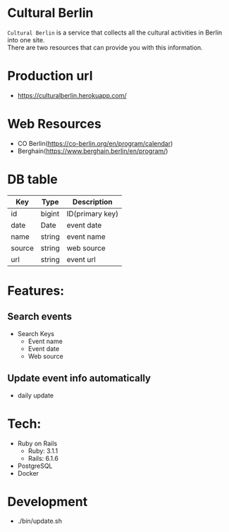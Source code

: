 # Cultural Berlin

`Cultural Berlin` is a service that collects all the cultural activities in Berlin into one site.  
There are two resources that can provide you with this information.

# Production url
- https://culturalberlin.herokuapp.com/

# Web Resources
- CO Berlin(https://co-berlin.org/en/program/calendar)
- Berghain(https://www.berghain.berlin/en/program/)

# DB table
|  Key  |  Type  |  Description  |
| ---- | ---- | ---- |
|  id  |  bigint  | ID(primary key) |
|  date  |  Date  | event date |
|  name  |  string  | event name |
|  source  |  string  | web source |
|  url  |  string  | event url |

# Features:

## Search events
- Search Keys
  - Event name
  - Event date
  - Web source

## Update event info automatically
- daily update

# Tech:
- Ruby on Rails
  - Ruby: 3.1.1
  - Rails: 6.1.6
- PostgreSQL
- Docker

# Development
- ./bin/update.sh
